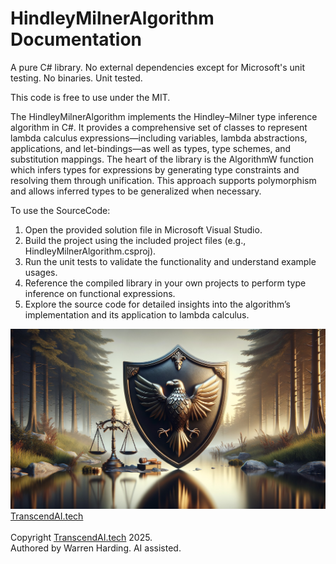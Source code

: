 # HindleyMilnerAlgorithm Documentation

A pure C# library. No external dependencies except for Microsoft's unit testing. No binaries. Unit tested.

This code is free to use under the MIT.

The HindleyMilnerAlgorithm implements the Hindley–Milner type inference algorithm in C#. It provides a comprehensive set of classes to represent lambda calculus expressions—including variables, lambda abstractions, applications, and let-bindings—as well as types, type schemes, and substitution mappings. The heart of the library is the AlgorithmW function which infers types for expressions by generating type constraints and resolving them through unification. This approach supports polymorphism and allows inferred types to be generalized when necessary.

To use the SourceCode:
1. Open the provided solution file in Microsoft Visual Studio.
2. Build the project using the included project files (e.g., HindleyMilnerAlgorithm.csproj).
3. Run the unit tests to validate the functionality and understand example usages.
4. Reference the compiled library in your own projects to perform type inference on functional expressions.
5. Explore the source code for detailed insights into the algorithm’s implementation and its application to lambda calculus.

![AI Image](aiimage.jpg)
[TranscendAI.tech](https://TranscendAI.tech)<br>
<br>
Copyright [TranscendAI.tech](https://TranscendAI.tech) 2025.</br>
Authored by Warren Harding. AI assisted.